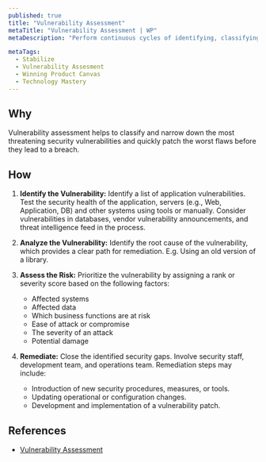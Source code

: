 ```yaml
---
published: true
title: "Vulnerability Assessment"
metaTitle: "Vulnerability Assessment | WP"
metaDescription: "Perform continuous cycles of identifying, classifying, prioritizing, remediating, and mitigating of software vulnerabilities of the implemented code and third-party components."

metaTags:
  - Stabilize
  - Vulnerability Assesment
  - Winning Product Canvas
  - Technology Mastery
---
```


## Why
Vulnerability assessment helps to classify and narrow down the most threatening security vulnerabilities and quickly patch the worst flaws before they lead to a breach.

## How

1. **Identify the Vulnerability:** Identify a list of application vulnerabilities. Test the security health of the application, servers (e.g., Web, Application, DB) and other systems using tools or manually. Consider vulnerabilities in databases, vendor vulnerability announcements, and threat intelligence feed in the process.

2. **Analyze the Vulnerability:** Identify the root cause of the vulnerability, which provides a clear path for remediation. E.g. Using an old version of a library.

3. **Assess the Risk:** Prioritize the vulnerability by assigning a rank or severity score based on the following factors:

   - Affected systems
   - Affected data
   - Which business functions are at risk
   - Ease of attack or compromise
   - The severity of an attack
   - Potential damage

4. **Remediate:** Close the identified security gaps. Involve security staff, development team, and operations team. Remediation steps may include:
   - Introduction of new security procedures, measures, or tools.
   - Updating operational or configuration changes.
   - Development and implementation of a vulnerability patch.

## References

- [Vulnerability Assessment](https://www.imperva.com/learn/application-security/vulnerability-assessment)

